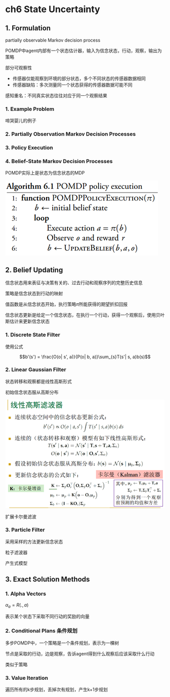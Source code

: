 # ch6 State Uncertainty

## 1. Formulation
partially observable Markov decision process

POMDP中agent内部有一个状态估计器，输入为信念状态，行动，观察，输出为策略

部分可观察性
- 传感器仅能观察到环境的部分状态，多个不同状态的传感器数据相同
- 传感器缺陷：多次测量同一个状态获得的传感器数据可能不同

感知重名：不同真实状态往往对应于同一个观察结果

### 1. Example Problem
啼哭婴儿的例子

### 2. Partially Observation Markov Decision Processes

### 3. Policy Execution

### 4. Belief-State Markov Decision Processes
POMDP实际上是状态为信念状态的MDP

![20200604123533](https://raw.githubusercontent.com/s974534426/Img_for_notes/master/20200604123533.png)

## 2. Belief Updating
信念状态用来表征与决策有关的、过去行动和观察序列的完整历史信息

策略是信念状态到行动的映射

值函数是从信念状态开始，执行策略$\pi$所能获得的期望折扣回报

信念状态更新是给定一个信念状态，在执行一个行动，获得一个观察后，使用贝叶斯估计来更新信念状态

### 1. Discrete State Filter
使用公式

$$b'(s') = \frac{O(o| s', a)}{P(o| b, a)}\sum_{s}T(s'| s, a)b(s)$$

### 2. Linear Gaussian Filter
状态转移和观察都是线性高斯形式

初始信念状态服从高斯分布

![20200604220333](https://raw.githubusercontent.com/s974534426/Img_for_notes/master/20200604220333.png)

扩展卡尔曼滤波

### 3. Particle Filter
采用采样的方法更新信念状态

粒子滤波器

产生式模型

## 3. Exact Solution Methods
### 1. Alpha Vectors
$\alpha_a = R(., a)$

表示某个状态下采取不同行动的奖励的向量

### 2. Conditional Plans 条件规划
多步POMDP中，一个策略是一个条件规划，表示为一棵树

节点是采取的行动，边是观察，告诉agent得到什么观察后应该采取什么行动

类似于策略

### 3. Value Iteration
遍历所有的k步规划，丢掉次有规划，产生k+1步规划